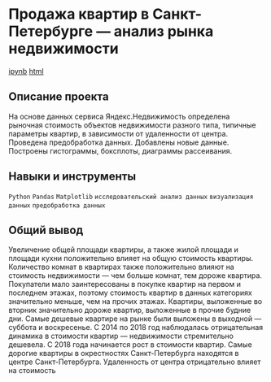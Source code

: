 # Продажа квартир в Санкт-Петербурге — анализ рынка недвижимости
[ipynb](https://github.com/egorwtl/Portfolio/blob/a710ba8520c9d2fed2f3b61071a1e33148f0fec0/%D0%98%D1%81%D1%81%D0%BB%D0%B5%D0%B4%D0%BE%D0%B2%D0%B0%D0%BD%D0%B8%D0%B5%20%D0%BE%D0%B1%D1%8A%D1%8F%D0%B2%D0%BB%D0%B5%D0%BD%D0%B8%D0%B9%20%D0%BE%20%D0%BF%D1%80%D0%BE%D0%B4%D0%B0%D0%B6%D0%B5%20%D0%BA%D0%B2%D0%B0%D1%80%D1%82%D0%B8%D1%80/%D0%98%D1%81%D1%81%D0%BB%D0%B5%D0%B4%D0%BE%D0%B2%D0%B0%D0%BD%D0%B8%D0%B5%20%D0%BE%D0%B1%D1%8A%D1%8F%D0%B2%D0%BB%D0%B5%D0%BD%D0%B8%D0%B9%20%D0%BE%20%D0%BF%D1%80%D0%BE%D0%B4%D0%B0%D0%B6%D0%B5%20%D0%BA%D0%B2%D0%B0%D1%80%D1%82%D0%B8%D1%80.ipynb) [html](https://github.com/egorwtl/Portfolio/blob/a710ba8520c9d2fed2f3b61071a1e33148f0fec0/%D0%98%D1%81%D1%81%D0%BB%D0%B5%D0%B4%D0%BE%D0%B2%D0%B0%D0%BD%D0%B8%D0%B5%20%D0%BE%D0%B1%D1%8A%D1%8F%D0%B2%D0%BB%D0%B5%D0%BD%D0%B8%D0%B9%20%D0%BE%20%D0%BF%D1%80%D0%BE%D0%B4%D0%B0%D0%B6%D0%B5%20%D0%BA%D0%B2%D0%B0%D1%80%D1%82%D0%B8%D1%80/%D0%98%D1%81%D1%81%D0%BB%D0%B5%D0%B4%D0%BE%D0%B2%D0%B0%D0%BD%D0%B8%D0%B5%20%D0%BE%D0%B1%D1%8A%D1%8F%D0%B2%D0%BB%D0%B5%D0%BD%D0%B8%D0%B8%CC%86%20%D0%BE%20%D0%BF%D1%80%D0%BE%D0%B4%D0%B0%D0%B6%D0%B5%20%D0%BA%D0%B2%D0%B0%D1%80%D1%82%D0%B8%D1%80.ipynb.html)

## Описание проекта
На основе данных сервиса Яндекс.Недвижимость определена рыночная стоимость объектов недвижимости разного типа, типичные параметры квартир, в зависимости от удаленности от центра. Проведена предобработка данных. Добавлены новые данные. Построены гистограммы, боксплоты, диаграммы рассеивания.

## Навыки и инструменты
`Python` `Pandas` `Matplotlib` `исследовательский анализ данных` `визуализация данных` `предобработка данных`

## Общий вывод
Увеличение общей площади квартиры, а также жилой площади и площади кухни положительно влияет на общую стоимость квартиры. Количество комнат в квартирах также положительно влияют на стоимость недвижимости — чем больше комнат, тем дороже квартира. Покупатели мало заинтересованы в покупке квартир на первом и последнем этажах, поэтому стоимость квартир в данных категориях значительно меньше, чем на прочих этажах. Квартиры, выложенные во вторник значительно дороже квартир, выложенные в прочие будние дни. Самые дешевые квартире на рынке были выложены в выходной — суббота и воскресенье. С 2014 по 2018 год наблюдалась отрицательная динамика в стоимости квартир — недвижимости стремительно дешевела. С 2018 года начинается рост в стоимости квартир. Самые дорогие квартиры в окрестностях Санкт-Петербурга находятся в центре Санкт-Петербурга. Удаленность от центра отрицательно влияет на стоимость
